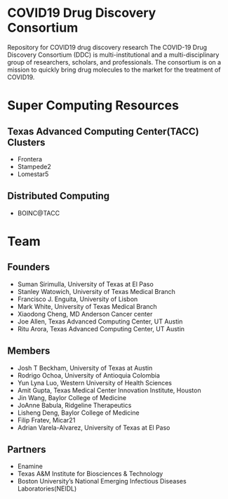 # COVID19 Drug Discovery Consortium
Repository for COVID19 drug discovery research
The COVID-19 Drug Discovery Consortium (DDC) is multi-institutional and a multi-disciplinary group of researchers, scholars, and professionals. The consortium is on a mission to quickly bring drug molecules to the market for the treatment of COVID19.


# Super Computing Resources

## Texas Advanced Computing Center(TACC) Clusters
* Frontera
* Stampede2
* Lomestar5

## Distributed Computing
* BOINC@TACC

# Team
## Founders
* Suman Sirimulla, University of Texas at El Paso 
* Stanley Watowich, University of Texas Medical Branch
* Francisco J. Enguita, University of Lisbon
* Mark White, University of Texas Medical Branch
* Xiaodong Cheng,  MD Anderson Cancer center
* Joe Allen, Texas Advanced Computing Center, UT Austin 
* Ritu Arora, Texas Advanced Computing Center, UT Austin

## Members
* Josh T Beckham, University of Texas at Austin
* Rodrigo Ochoa, University of Antioquia Colombia
* Yun Lyna Luo, Western University of Health Sciences
* Amit Gupta, Texas Medical Center Innovation Institute, Houston
* Jin Wang, Baylor College of Medicine
* JoAnne Babula, Ridgeline Therapeutics
* Lisheng Deng, Baylor College of Medicine
* Filip Fratev, Micar21
* Adrian Varela-Alvarez, University of Texas at El Paso

## Partners
* Enamine
* Texas A&M Institute for Biosciences & Technology
* Boston University’s National Emerging Infectious Diseases Laboratories(NEIDL)
